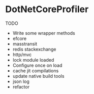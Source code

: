 # DotNetCoreProfiler

TODO
 - Write some wrapper methods
  - efcore
  - masstransit
  - redis stackexchange
  - http/mvc
 - lock module loaded
 - Configure once on load
 - cache jit compilations
 - update native build tools
 - json log
 - refactor

